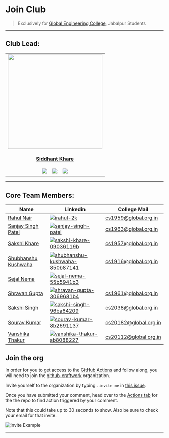 # Join Club

> Exclusively for [Global Engineering College](https://www.globalengineeringcollege.com/), Jabalpur Students

---

## Club Lead:

<table>
<tr>
<td align="center"><a href="https://github.com/Siddhant-K-code"><img src="https://github.com/Siddhant-K-code.png" width=300px height=300px /></a></br> <h4 style="color:red;"><a href="https://github.com/Siddhant-K-code">Siddhant Khare</a></h4>
<a href="https://www.linkedin.com/in/siddhantkhare24//"><img src="https://img.shields.io/badge/linkedin-%230077B5.svg?style=for-the-badge&logo=linkedin&logoColor=white" ></a>
   &nbsp;&nbsp;
 <a href="https://twitter.com/Siddhant_K_code"><img src="https://img.shields.io/badge/Siddhant_K_code-%231DA1F2.svg?style=for-the-badge&logo=Twitter&logoColor=white" ></a>
   &nbsp;&nbsp;
   <a href="mailto:Siddhantkhare2694@gmail.com"><img src="https://img.shields.io/badge/Gmail-D14836?style=for-the-badge&logo=gmail&logoColor=white"></a>
</td>
</tr>
</table>
   
   
----

## Core Team Members:

| Name                                                        | Linkedin                                                                                                                                                                                              | College Mail                                                 |
| ----------------------------------------------------------- | ----------------------------------------------------------------------------------------------------------------------------------------------------------------------------------------------------- | ------------------------------------------------------------ |
| [Rahul Nair](https://github.com/HatGuy68)                   | [![irahul-2k](https://img.shields.io/badge/linkedin-%230077B5.svg?style=for-the-badge&logo=linkedin&logoColor=white)](https://www.linkedin.com/in/irahul-2k/)                                         | [cs1959@global.org.in](mailto:cs1959@global.org.in)          |
| [Sanjay Singh Patel](https://github.com/sanjay-singh-patel) | [![sanjay-singh-patel](https://img.shields.io/badge/linkedin-%230077B5.svg?style=for-the-badge&logo=linkedin&logoColor=white)](https://www.linkedin.com/in/sanjay-singh-patel/)                       | [cs1963@global.org.in](mailto:cs1963@global.org.in)          |
| [Sakshi Khare](https://github.com/SakshiKhare7)             | [![sakshi-khare-09036119b](https://img.shields.io/badge/linkedin-%230077B5.svg?style=for-the-badge&logo=linkedin&logoColor=white)](https://www.linkedin.com/in/sakshi-khare-09036119b/)               | [cs1957@global.org.in](mailto:cs1957@global.org.in)          |
| [Shubhanshu Kushwaha](https://github.com/Shubhanshu-1507)   | [![shubhanshu-kushwaha-850b87141](https://img.shields.io/badge/linkedin-%230077B5.svg?style=for-the-badge&logo=linkedin&logoColor=white)](https://www.linkedin.com/in/shubhanshu-kushwaha-850b87141/) | [cs1916@global.org.in](mailto:cs1916@global.org.in)          |
| [Sejal Nema](https://github.com/sejalnema27)                | [![sejal-nema-55b5941b3](https://img.shields.io/badge/linkedin-%230077B5.svg?style=for-the-badge&logo=linkedin&logoColor=white)](https://www.linkedin.com/in/sejal-nema-55b5941b3/)                   | <!-- [cs1957@global.org.in](mailto:cs1957@global.org.in) --> |
| [Shravan Gupta](https://github.com/shravan562)                   | [![shravan-gupta-3069681b4](https://img.shields.io/badge/linkedin-%230077B5.svg?style=for-the-badge&logo=linkedin&logoColor=white)](https://www.linkedin.com/in/shravan-gupta-3069681b4/)                 | [cs1961@global.org.in](mailto:cs1961@global.org.in)          |
|[Sakshi Singh](https://github.com/Sakshi58)                | [![sakshi-singh-96ba64209](https://img.shields.io/badge/linkedin-%230077B5.svg?style=for-the-badge&logo=linkedin&logoColor=white)](https://www.linkedin.com/in/sakshi-singh-96ba64209/)               | [cs2038@global.org.in](mailto:cs2038@global.org.in)        |
|[Sourav Kumar](https://github.com/Sourav8243)              | [![sourav-kumar-8b2691137](https://img.shields.io/badge/linkedin-%230077B5.svg?style=for-the-badge&logo=linkedin&logoColor=white)](https://www.linkedin.com/in/sourav-kumar-8b2691137/)                | [cs20182@global.org.in](mailto:cs20182@global.org.in)       |
|[Vanshika Thakur](https://github.com/Vanshika0930)         | [![vanshika-thakur-ab8088227](https://img.shields.io/badge/linkedin-%230077B5.svg?style=for-the-badge&logo=linkedin&logoColor=white)](https://www.linkedin.com/in/vanshika-thakur-ab8088227/)             | [cs20112@global.org.in](mailto:cs20112@global.org.in)       |
## Join the org

In order for you to get access to the [GitHub Actions](https://github.com/features/actions) and follow along, you will need to join the [github-craftwork](https://github.com/gncsgi) organization.

Invite yourself to the organization by typing `.invite me` in [this issue](https://github.com/gncsgi/Join-Club/issues/45).

Once you have submitted your comment, head over to the [Actions tab](https://github.com/gncsgi/Join-Club/actions?workflow=Invite+a+contributor) for the the repo to find action triggered by your comment.

Note that this could take up to 30 seconds to show. Also be sure to check your email for that invite.

![Invite Example](https://user-images.githubusercontent.com/55068936/145666613-e6f969b8-85f1-4646-a24c-e42367de5d3d.png)


---
